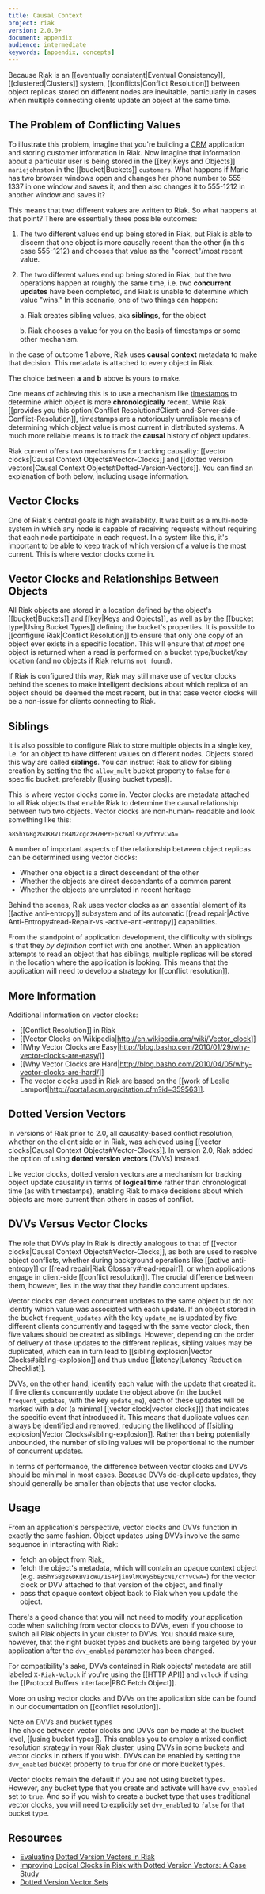 ```yaml
---
title: Causal Context
project: riak
version: 2.0.0+
document: appendix
audience: intermediate
keywords: [appendix, concepts]
---
```


Because Riak is an [[eventually consistent|Eventual Consistency]],
[[clustered|Clusters]] system, [[conflicts|Conflict Resolution]] between
object replicas stored on different nodes are inevitable, particularly
in cases when multiple connecting clients update an object at the same
time.

## The Problem of Conflicting Values

To illustrate this problem, imagine that you're building a
[CRM](http://en.wikipedia.org/wiki/Customer_relationship_management)
application and storing customer information in Riak. Now imagine that
information about a particular  user is being stored in the [[key|Keys
and Objects]] `mariejohnston` in the [[bucket|Buckets]] `customers`.
What happens if Marie has two browser windows open and changes her phone
number to 555-1337 in one window and saves it, and then also changes it
to 555-1212 in another window and saves it?

This means that two different values are written to Riak. So what
happens at that point? There are essentially three possible outcomes:

1. The two different values end up being stored in Riak, but Riak is
able to discern that one object is more causally recent than the other
(in this case 555-1212) and chooses that value as the "correct"/most
recent value.
2. The two different values end up being stored in Riak, but the two
operations happen at roughly the same time, i.e. two **concurrent
updates** have been completed, and Riak is unable to determine which
value "wins." In this scenario, one of two things can happen:

    a. Riak creates sibling values, aka **siblings**, for the object

    b. Riak chooses a value for you on the basis of timestamps or some
       other mechanism.

In the case of outcome 1 above, Riak uses **causal context** metadata to
make that decision. This metadata is attached to every object in Riak.

The choice between **a** and **b** above is yours to make.

One means of achieving this is to use a mechanism like
[timestamps](http://en.wikipedia.org/wiki/Timestamp) to determine which
object is more **chronologically** recent. While Riak [[provides you
this option|Conflict
Resolution#Client-and-Server-side-Conflict-Resolution]], timestamps are
a notoriously unreliable means of determining which object value is most
current in distributed systems. A much more reliable means is to track
the **causal** history of object updates.

Riak current offers two mechanisms for tracking causality: [[vector
clocks|Causal Context Objects#Vector-Clocks]] and [[dotted version
vectors|Causal Context Objects#Dotted-Version-Vectors]]. You can find an
explanation of both below, including usage information.

## Vector Clocks

One of Riak's central goals is high availability. It was built as a
multi-node system in which any node is capable of receiving requests
without requiring that each node participate in each request. In a
system like this, it's important to be able to keep track of which
version of a value is the most current. This is where vector clocks
come in.

## Vector Clocks and Relationships Between Objects

All Riak objects are stored in a location defined by the object's
[[bucket|Buckets]] and [[key|Keys and Objects]], as well as by the
[[bucket type|Using Bucket Types]] defining the bucket's properties. It
is possible to [[configure Riak|Conflict Resolution]] to ensure that
only one copy of an object ever exists in a specific location. This will
ensure that _at most_ one object is returned when a read is performed on
a bucket type/bucket/key location (and no objects if Riak returns `not
found`).

If Riak is configured this way, Riak may still make use of vector clocks
behind the scenes to make intelligent decisions about which replica of
an object should be deemed the most recent, but in that case vector
clocks will be a non-issue for clients connecting to Riak.

## Siblings

It is also possible to configure Riak to store multiple objects in a
single key, i.e. for an object to have different values on different
nodes. Objects stored this way are called **siblings**. You can instruct
Riak to allow for sibling creation by setting the the `allow_mult`
bucket property to `false` for a specific bucket, preferably [[using
bucket types]].

This is where vector clocks come in. Vector clocks are metadata attached
to all Riak objects that enable Riak to determine the causal
relationship between two two objects. Vector clocks are non-human-
readable and look something like this:

```
a85hYGBgzGDKBVIcR4M2cgczH7HPYEpkzGNlsP/VfYYvCwA=
```

A number of important aspects of the relationship between object
replicas can be determined using vector clocks:

 * Whether one object is a direct descendant of the other
 * Whether the objects are direct descendants of a common parent
 * Whether the objects are unrelated in recent heritage

Behind the scenes, Riak uses vector clocks as an essential element of
its [[active anti-entropy]] subsystem and of its automatic [[read
repair|Active Anti-Entropy#read-Repair-vs.-active-anti-entropy]]
capabilities.

From the standpoint of application development, the difficulty with
siblings is that they _by definition_ conflict with one another. When an
application attempts to read an object that has siblings, multiple
replicas will be stored in the location where the application is
looking.  This means that the application will need to develop a
strategy for [[conflict resolution]].

## More Information

Additional information on vector clocks:

* [[Conflict Resolution]] in Riak
* [[Vector Clocks on Wikipedia|http://en.wikipedia.org/wiki/Vector_clock]]
* [[Why Vector Clocks are Easy|http://blog.basho.com/2010/01/29/why-vector-clocks-are-easy/]]
* [[Why Vector Clocks are Hard|http://blog.basho.com/2010/04/05/why-vector-clocks-are-hard/]]
* The vector clocks used in Riak are based on the [[work of Leslie Lamport|http://portal.acm.org/citation.cfm?id=359563]].

## Dotted Version Vectors

In versions of Riak prior to 2.0, all causality-based conflict resolution, whether on the
client side or in Riak, was achieved using [[vector clocks|Causal
Context Objects#Vector-Clocks]]. In version 2.0, Riak added the option
of using **dotted version vectors** (DVVs) instead.

Like vector clocks, dotted version vectors are a mechanism for tracking
object update causality in terms of **logical time** rather than
chronological time (as with timestamps), enabling Riak to make decisions
about which objects are more current than others in cases of conflict.

## DVVs Versus Vector Clocks

The role that DVVs play in Riak is directly analogous to that of
[[vector clocks|Causal Context Objects#Vector-Clocks]], as both are used to resolve object conflicts, whether
during background operations like [[active anti-entropy]] or [[read
repair|Riak Glossary#read-repair]], or when applications engage in
client-side [[conflict resolution]]. The crucial difference between
them, however, lies in the way that they handle concurrent updates.

Vector clocks can detect concurrent updates to the same object but do
not identify which value was associated with each update. If an object
stored in the bucket `frequent_updates` with the key `update_me` is
updated by five different clients concurrently and tagged with the same
vector clock, then five values should be created as siblings.  However,
depending on the order of delivery of those updates to the different
replicas, sibling values may be duplicated, which can in turn lead to
[[sibling explosion|Vector Clocks#sibling-explosion]] and thus undue
[[latency|Latency Reduction Checklist]].

DVVs, on the other hand, identify each value with the update that
created it. If five clients concurrently update the object above (in the
bucket `frequent_updates`, with the key `update_me`), each of these
updates will be marked with a _dot_ (a minimal [[vector clock|vector
clocks]]) that indicates the specific event that introduced it. This
means that duplicate values can always be identified and removed,
reducing the likelihood of [[sibling explosion|Vector
Clocks#sibling-explosion]]. Rather than being potentially unbounded, the
number of sibling values will be proportional to the number of
concurrent updates.

In terms of performance, the difference between vector clocks and DVVs
should be minimal in most cases. Because DVVs de-duplicate updates, they
should generally be smaller than objects that use vector clocks.

## Usage

From an application's perspective, vector clocks and DVVs function in
exactly the same fashion. Object updates using DVVs involve the same
sequence in interacting with Riak:

* fetch an object from Riak,
* fetch the object's metadata, which will contain an opaque context
  object (e.g. `a85hYGBgzGDKBVIcWu/1S4Pjin9lMCWy5bEycN1/cYYvCwA=`) for
  the vector clock or DVV attached to that version of the object, and
  finally
* pass that opaque context object back to Riak when you update the
  object.

There's a good chance that you will not need to modify your application
code when switching from vector clocks to DVVs, even if you choose to
switch all Riak objects in your cluster to DVVs. You should make sure,
however, that the right bucket types and buckets are being targeted by
your application after the `dvv_enabled` parameter has been changed.

For compatibility's sake, DVVs contained in Riak objects' metadata are
still labeled `X-Riak-Vclock` if you're using the [[HTTP API]] and
`vclock` if using the [[Protocol Buffers interface|PBC Fetch Object]].

More on using vector clocks and DVVs on the application side can be
found in our documentation on [[conflict resolution]].

<div class="note">
<div class="title">Note on DVVs and bucket types</div>
The choice between vector clocks and DVVs can be made at the bucket
level, [[using bucket types]]. This enables you to employ a mixed
conflict resolution strategy in your Riak cluster, using DVVs in some
buckets and vector clocks in others if you wish. DVVs can be enabled by
setting the <code>dvv_enabled</code> bucket property to
<code>true</code> for one or more bucket types.

Vector clocks remain the default if you are not using bucket types.
However, any bucket type that you create and activate will have
<code>dvv_enabled</code> set to <code>true</code>. And so if you wish to
create a bucket type that uses traditional vector clocks, you will need
to explicitly set <code>dvv_enabled</code> to <code>false</code> for
that bucket type.
</div>

## Resources

* [Evaluating Dotted Version Vectors in Riak](http://asc.di.fct.unl.pt/~nmp/pubs/inforum-2011-2.pdf)
* [Improving Logical Clocks in Riak with Dotted Version Vectors: A Case Study](http://paginas.fe.up.pt/~prodei/dsie12/papers/paper_19.pdf)
* [Dotted Version Vector Sets](https://github.com/ricardobcl/Dotted-Version-Vectors)
